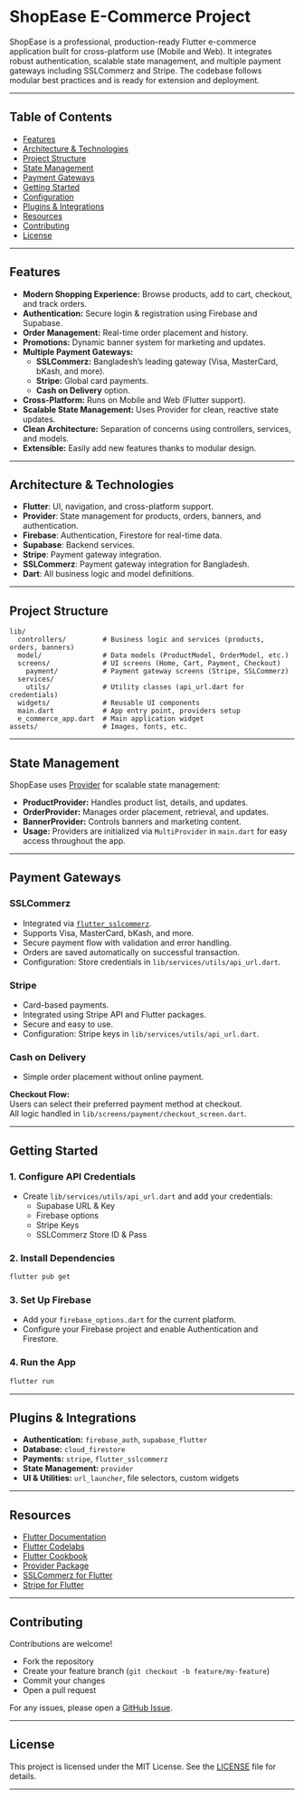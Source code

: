# ShopEase E-Commerce Project

ShopEase is a professional, production-ready Flutter e-commerce application built for cross-platform use (Mobile and Web). It integrates robust authentication, scalable state management, and multiple payment gateways including SSLCommerz and Stripe. The codebase follows modular best practices and is ready for extension and deployment.

---

## Table of Contents

- [Features](#features)
- [Architecture & Technologies](#architecture--technologies)
- [Project Structure](#project-structure)
- [State Management](#state-management)
- [Payment Gateways](#payment-gateways)
- [Getting Started](#getting-started)
- [Configuration](#configuration)
- [Plugins & Integrations](#plugins--integrations)
- [Resources](#resources)
- [Contributing](#contributing)
- [License](#license)

---

## Features

- **Modern Shopping Experience:** Browse products, add to cart, checkout, and track orders.
- **Authentication:** Secure login & registration using Firebase and Supabase.
- **Order Management:** Real-time order placement and history.
- **Promotions:** Dynamic banner system for marketing and updates.
- **Multiple Payment Gateways:**
  - **SSLCommerz:** Bangladesh’s leading gateway (Visa, MasterCard, bKash, and more).
  - **Stripe:** Global card payments.
  - **Cash on Delivery** option.
- **Cross-Platform:** Runs on Mobile and Web (Flutter support).
- **Scalable State Management:** Uses Provider for clean, reactive state updates.
- **Clean Architecture:** Separation of concerns using controllers, services, and models.
- **Extensible:** Easily add new features thanks to modular design.

---

## Architecture & Technologies

- **Flutter**: UI, navigation, and cross-platform support.
- **Provider**: State management for products, orders, banners, and authentication.
- **Firebase**: Authentication, Firestore for real-time data.
- **Supabase**: Backend services.
- **Stripe**: Payment gateway integration.
- **SSLCommerz**: Payment gateway integration for Bangladesh.
- **Dart**: All business logic and model definitions.

---

## Project Structure

```
lib/
  controllers/         # Business logic and services (products, orders, banners)
  model/               # Data models (ProductModel, OrderModel, etc.)
  screens/             # UI screens (Home, Cart, Payment, Checkout)
    payment/           # Payment gateway screens (Stripe, SSLCommerz)
  services/
    utils/             # Utility classes (api_url.dart for credentials)
  widgets/             # Reusable UI components
  main.dart            # App entry point, providers setup
  e_commerce_app.dart  # Main application widget
assets/                # Images, fonts, etc.
```

---

## State Management

ShopEase uses [Provider](https://pub.dev/packages/provider) for scalable state management:

- **ProductProvider:** Handles product list, details, and updates.
- **OrderProvider:** Manages order placement, retrieval, and updates.
- **BannerProvider:** Controls banners and marketing content.
- **Usage:** Providers are initialized via `MultiProvider` in `main.dart` for easy access throughout the app.

---

## Payment Gateways

### SSLCommerz

- Integrated via [`flutter_sslcommerz`](https://pub.dev/packages/flutter_sslcommerz).
- Supports Visa, MasterCard, bKash, and more.
- Secure payment flow with validation and error handling.
- Orders are saved automatically on successful transaction.
- Configuration: Store credentials in `lib/services/utils/api_url.dart`.

### Stripe

- Card-based payments.
- Integrated using Stripe API and Flutter packages.
- Secure and easy to use.
- Configuration: Stripe keys in `lib/services/utils/api_url.dart`.

### Cash on Delivery

- Simple order placement without online payment.

**Checkout Flow:**  
Users can select their preferred payment method at checkout.  
All logic handled in `lib/screens/payment/checkout_screen.dart`.

---

## Getting Started

### 1. Configure API Credentials

- Create `lib/services/utils/api_url.dart` and add your credentials:
  - Supabase URL & Key
  - Firebase options
  - Stripe Keys
  - SSLCommerz Store ID & Pass

### 2. Install Dependencies

```bash
flutter pub get
```

### 3. Set Up Firebase

- Add your `firebase_options.dart` for the current platform.
- Configure your Firebase project and enable Authentication and Firestore.

### 4. Run the App

```bash
flutter run
```

---

## Plugins & Integrations

- **Authentication:** `firebase_auth`, `supabase_flutter`
- **Database:** `cloud_firestore`
- **Payments:** `stripe`, `flutter_sslcommerz`
- **State Management:** `provider`
- **UI & Utilities:** `url_launcher`, file selectors, custom widgets

---

## Resources

- [Flutter Documentation](https://docs.flutter.dev/)
- [Flutter Codelabs](https://docs.flutter.dev/get-started/codelab)
- [Flutter Cookbook](https://docs.flutter.dev/cookbook)
- [Provider Package](https://pub.dev/packages/provider)
- [SSLCommerz for Flutter](https://pub.dev/packages/flutter_sslcommerz)
- [Stripe for Flutter](https://pub.dev/packages/flutter_stripe)

---

## Contributing

Contributions are welcome!  
- Fork the repository
- Create your feature branch (`git checkout -b feature/my-feature`)
- Commit your changes
- Open a pull request

For any issues, please open a [GitHub Issue](https://github.com/Md-LatifurRatul/ShopEase/issues).

---

## License

This project is licensed under the MIT License. See the [LICENSE](LICENSE) file for details.

---
